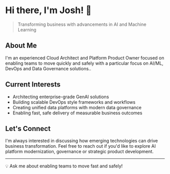 # Hi there, I'm Josh! 👋

> Transforming business with advancements in AI and Machine Learning

## About Me

I'm an experienced Cloud Architect and Platform Product Owner focused on enabling teams to move quickly and safely with a particular focus on AI/ML, DevOps and Data Governance solutions..

## Current Interests

- Architecting enterprise-grade GenAI solutions
- Building scalable DevOps style frameworks and workflows
- Creating unified data platforms with modern data governance
- Enabling fast, safe delivery of measurable business outcomes

## Let's Connect

I'm always interested in discussing how emerging technologies can drive business transformation. Feel free to reach out if you'd like to explore AI platform modernization, governance or strategic product development.

---

💡 Ask me about enabling teams to move fast and safely!
